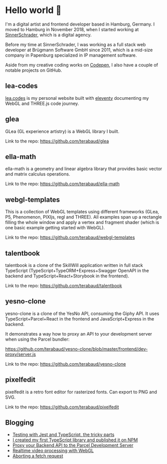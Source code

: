 # Hello world 👋

I'm a digital artist and frontend developer based in Hamburg, Germany. I moved to Hamburg in November 2018, when I started working at [SinnerSchrader](https://github.com/sinnerschrader), which is a digital agency. 

Before my time at SinnerSchrader, I was working as a full stack web developer at Brügmann Software GmbH since 2011, which is a mid-size company in Papenburg specialized in IP management software.

Aside from my creative coding works on [Codepen](https://codepen.io/terabaud), I also have a couple of notable projects on GitHub.

## lea-codes

[lea.codes](https://lea.codes) is my personal website built with [eleventy](https://11ty.dev) documenting my WebGL and THREE.js code journey.

## glea

GLea (GL experience artistry) is a WebGL library I built.

Link to the repo: https://github.com/terabaud/glea

## ella-math

ella-math is a geometry and linear algebra library that provides basic vector and matrix calculus operations.

Link to the repo: https://github.com/terabaud/ella-math

## webgl-templates

This is a collection of WebGL templates using different frameworks (GLea, P5, Phenomenon, PIXIjs, regl and THREE). All examples span up a rectangle filling the whole window and apply a vertex and fragment shader (which is one basic example getting started with WebGL).

Link to the repo: https://github.com/terabaud/webgl-templates

## talentbook

talentbook is a clone of the SkillWill application written in full stack TypeScript (TypeScript+TypeORM+Express+Swagger OpenAPI in the backend and TypeScript+React+Storybook in the frontend).

Link to the repo: https://github.com/terabaud/talentbook

## yesno-clone

yesno-clone is a clone of the YesNo API, consuming the Giphy API. It uses TypeScript+Parcel+React in the frontend and JavaScript+Express in the backend.

It demonstrates a way how to proxy an API to your development server when using the Parcel bundler:  

https://github.com/terabaud/yesno-clone/blob/master/frontend/dev-proxy/server.js

Link to the repo: https://github.com/terabaud/yesno-clone

## pixelfedit

pixelfedit is a retro font editor for rasterized fonts. Can export to PNG and SVG.

Link to the repo: https://github.com/terabaud/pixelfedit

## Blogging

- [Testing with Jest and TypeScript, the tricky parts](https://dev.to/s2engineers/testing-with-jest-and-typescript-the-tricky-parts-1gnc)
- [I created my first TypeScript library and published it on NPM](https://dev.to/terabaud/i-created-and-my-first-typescript-library-and-published-it-on-npm-44c)
- [Proxy your Backend API to the Parcel Development Server](https://dev.to/s2engineers/proxy-your-backend-api-to-the-parcel-development-server-5bh4)
- [Realtime video processing with WebGL](https://dev.to/terabaud/realtime-video-processing-with-webgl-5653)
- [Aborting a fetch request](https://dev.to/terabaud/aborting-a-fetch-request-4pmb)
